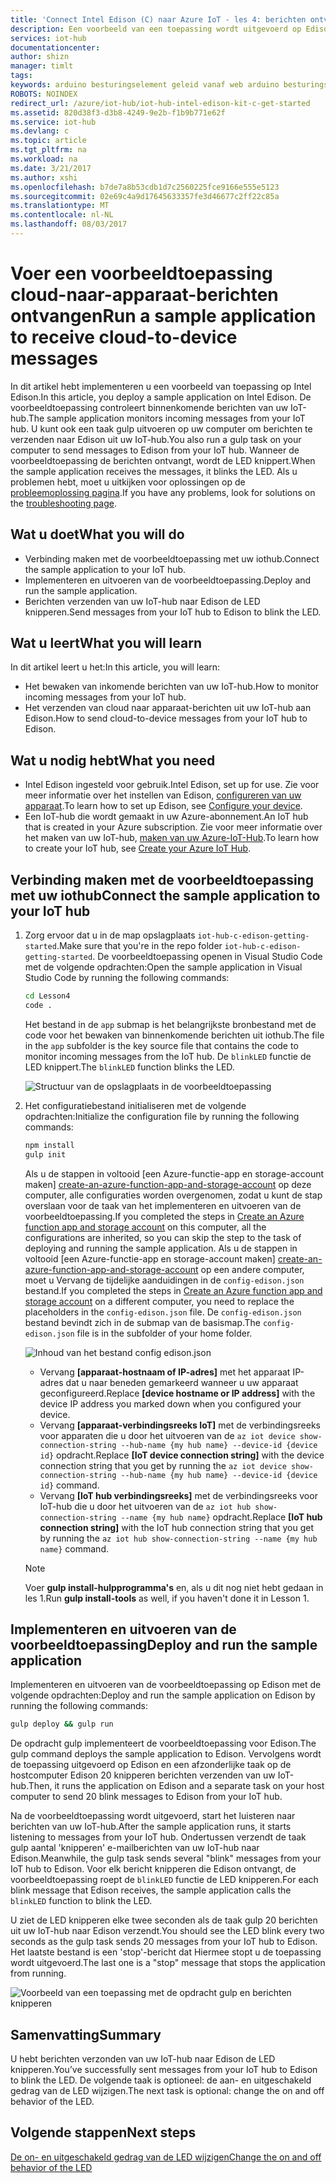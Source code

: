 ```yaml
---
title: 'Connect Intel Edison (C) naar Azure IoT - les 4: berichten ontvangen | Microsoft Docs'
description: Een voorbeeld van een toepassing wordt uitgevoerd op Edison en bewaakt binnenkomende berichten van uw IoT-hub. Een nieuwe gulp taak verzendt berichten naar Edison uit uw iothub de LED knipperen.
services: iot-hub
documentationcenter: 
author: shizn
manager: timlt
tags: 
keywords: arduino besturingselement geleid vanaf web arduino besturingselement geleid via het web
ROBOTS: NOINDEX
redirect_url: /azure/iot-hub/iot-hub-intel-edison-kit-c-get-started
ms.assetid: 820d38f3-d3b8-4249-9e2b-f1b9b771e62f
ms.service: iot-hub
ms.devlang: c
ms.topic: article
ms.tgt_pltfrm: na
ms.workload: na
ms.date: 3/21/2017
ms.author: xshi
ms.openlocfilehash: b7de7a8b53cdb1d7c2560225fce9166e555e5123
ms.sourcegitcommit: 02e69c4a9d17645633357fe3d46677c2ff22c85a
ms.translationtype: MT
ms.contentlocale: nl-NL
ms.lasthandoff: 08/03/2017
---
```

# <a name="run-a-sample-application-to-receive-cloud-to-device-messages"></a><span data-ttu-id="bfffe-105">Voer een voorbeeldtoepassing cloud-naar-apparaat-berichten ontvangen</span><span class="sxs-lookup"><span data-stu-id="bfffe-105">Run a sample application to receive cloud-to-device messages</span></span>
<span data-ttu-id="bfffe-106">In dit artikel hebt implementeren u een voorbeeld van toepassing op Intel Edison.</span><span class="sxs-lookup"><span data-stu-id="bfffe-106">In this article, you deploy a sample application on Intel Edison.</span></span> <span data-ttu-id="bfffe-107">De voorbeeldtoepassing controleert binnenkomende berichten van uw IoT-hub.</span><span class="sxs-lookup"><span data-stu-id="bfffe-107">The sample application monitors incoming messages from your IoT hub.</span></span> <span data-ttu-id="bfffe-108">U kunt ook een taak gulp uitvoeren op uw computer om berichten te verzenden naar Edison uit uw IoT-hub.</span><span class="sxs-lookup"><span data-stu-id="bfffe-108">You also run a gulp task on your computer to send messages to Edison from your IoT hub.</span></span> <span data-ttu-id="bfffe-109">Wanneer de voorbeeldtoepassing de berichten ontvangt, wordt de LED knippert.</span><span class="sxs-lookup"><span data-stu-id="bfffe-109">When the sample application receives the messages, it blinks the LED.</span></span> <span data-ttu-id="bfffe-110">Als u problemen hebt, moet u uitkijken voor oplossingen op de [probleemoplossing pagina][troubleshooting].</span><span class="sxs-lookup"><span data-stu-id="bfffe-110">If you have any problems, look for solutions on the [troubleshooting page][troubleshooting].</span></span>

## <a name="what-you-will-do"></a><span data-ttu-id="bfffe-111">Wat u doet</span><span class="sxs-lookup"><span data-stu-id="bfffe-111">What you will do</span></span>
* <span data-ttu-id="bfffe-112">Verbinding maken met de voorbeeldtoepassing met uw iothub.</span><span class="sxs-lookup"><span data-stu-id="bfffe-112">Connect the sample application to your IoT hub.</span></span>
* <span data-ttu-id="bfffe-113">Implementeren en uitvoeren van de voorbeeldtoepassing.</span><span class="sxs-lookup"><span data-stu-id="bfffe-113">Deploy and run the sample application.</span></span>
* <span data-ttu-id="bfffe-114">Berichten verzenden van uw IoT-hub naar Edison de LED knipperen.</span><span class="sxs-lookup"><span data-stu-id="bfffe-114">Send messages from your IoT hub to Edison to blink the LED.</span></span>

## <a name="what-you-will-learn"></a><span data-ttu-id="bfffe-115">Wat u leert</span><span class="sxs-lookup"><span data-stu-id="bfffe-115">What you will learn</span></span>
<span data-ttu-id="bfffe-116">In dit artikel leert u het:</span><span class="sxs-lookup"><span data-stu-id="bfffe-116">In this article, you will learn:</span></span>
* <span data-ttu-id="bfffe-117">Het bewaken van inkomende berichten van uw IoT-hub.</span><span class="sxs-lookup"><span data-stu-id="bfffe-117">How to monitor incoming messages from your IoT hub.</span></span>
* <span data-ttu-id="bfffe-118">Het verzenden van cloud naar apparaat-berichten uit uw IoT-hub aan Edison.</span><span class="sxs-lookup"><span data-stu-id="bfffe-118">How to send cloud-to-device messages from your IoT hub to Edison.</span></span>

## <a name="what-you-need"></a><span data-ttu-id="bfffe-119">Wat u nodig hebt</span><span class="sxs-lookup"><span data-stu-id="bfffe-119">What you need</span></span>
* <span data-ttu-id="bfffe-120">Intel Edison ingesteld voor gebruik.</span><span class="sxs-lookup"><span data-stu-id="bfffe-120">Intel Edison, set up for use.</span></span> <span data-ttu-id="bfffe-121">Zie voor meer informatie over het instellen van Edison, [configureren van uw apparaat][configure-your-device].</span><span class="sxs-lookup"><span data-stu-id="bfffe-121">To learn how to set up Edison, see [Configure your device][configure-your-device].</span></span>
* <span data-ttu-id="bfffe-122">Een IoT-hub die wordt gemaakt in uw Azure-abonnement.</span><span class="sxs-lookup"><span data-stu-id="bfffe-122">An IoT hub that is created in your Azure subscription.</span></span> <span data-ttu-id="bfffe-123">Zie voor meer informatie over het maken van uw IoT-hub, [maken van uw Azure-IoT-Hub][create-your-azure-iot-hub].</span><span class="sxs-lookup"><span data-stu-id="bfffe-123">To learn how to create your IoT hub, see [Create your Azure IoT Hub][create-your-azure-iot-hub].</span></span>

## <a name="connect-the-sample-application-to-your-iot-hub"></a><span data-ttu-id="bfffe-124">Verbinding maken met de voorbeeldtoepassing met uw iothub</span><span class="sxs-lookup"><span data-stu-id="bfffe-124">Connect the sample application to your IoT hub</span></span>
1. <span data-ttu-id="bfffe-125">Zorg ervoor dat u in de map opslagplaats `iot-hub-c-edison-getting-started`.</span><span class="sxs-lookup"><span data-stu-id="bfffe-125">Make sure that you're in the repo folder `iot-hub-c-edison-getting-started`.</span></span> <span data-ttu-id="bfffe-126">De voorbeeldtoepassing openen in Visual Studio Code met de volgende opdrachten:</span><span class="sxs-lookup"><span data-stu-id="bfffe-126">Open the sample application in Visual Studio Code by running the following commands:</span></span>

   ```bash
   cd Lesson4
   code .
   ```

   <span data-ttu-id="bfffe-127">Het bestand in de `app` submap is het belangrijkste bronbestand met de code voor het bewaken van binnenkomende berichten uit iothub.</span><span class="sxs-lookup"><span data-stu-id="bfffe-127">The file in the `app` subfolder is the key source file that contains the code to monitor incoming messages from the IoT hub.</span></span> <span data-ttu-id="bfffe-128">De `blinkLED` functie de LED knippert.</span><span class="sxs-lookup"><span data-stu-id="bfffe-128">The `blinkLED` function blinks the LED.</span></span>

   ![Structuur van de opslagplaats in de voorbeeldtoepassing][repo-structure]
2. <span data-ttu-id="bfffe-130">Het configuratiebestand initialiseren met de volgende opdrachten:</span><span class="sxs-lookup"><span data-stu-id="bfffe-130">Initialize the configuration file by running the following commands:</span></span>

   ```bash
   npm install
   gulp init
   ```

   <span data-ttu-id="bfffe-131">Als u de stappen in voltooid [een Azure-functie-app en storage-account maken] [ create-an-azure-function-app-and-storage-account] op deze computer, alle configuraties worden overgenomen, zodat u kunt de stap overslaan voor de taak van het implementeren en uitvoeren van de voorbeeldtoepassing.</span><span class="sxs-lookup"><span data-stu-id="bfffe-131">If you completed the steps in [Create an Azure function app and storage account][create-an-azure-function-app-and-storage-account] on this computer, all the configurations are inherited, so you can skip the step to the task of deploying and running the sample application.</span></span> <span data-ttu-id="bfffe-132">Als u de stappen in voltooid [een Azure-functie-app en storage-account maken] [ create-an-azure-function-app-and-storage-account] op een andere computer, moet u Vervang de tijdelijke aanduidingen in de `config-edison.json` bestand.</span><span class="sxs-lookup"><span data-stu-id="bfffe-132">If you completed the steps in [Create an Azure function app and storage account][create-an-azure-function-app-and-storage-account] on a different computer, you need to replace the placeholders in the `config-edison.json` file.</span></span> <span data-ttu-id="bfffe-133">De `config-edison.json` bestand bevindt zich in de submap van de basismap.</span><span class="sxs-lookup"><span data-stu-id="bfffe-133">The `config-edison.json` file is in the subfolder of your home folder.</span></span>

   ![Inhoud van het bestand config edison.json](media/iot-hub-intel-edison-lessons/lesson4/config-edison.png)

   * <span data-ttu-id="bfffe-135">Vervang **[apparaat-hostnaam of IP-adres]** met het apparaat IP-adres dat u naar beneden gemarkeerd wanneer u uw apparaat geconfigureerd.</span><span class="sxs-lookup"><span data-stu-id="bfffe-135">Replace **[device hostname or IP address]** with the device IP address you marked down when you configured your device.</span></span>
   * <span data-ttu-id="bfffe-136">Vervang **[apparaat-verbindingsreeks IoT]** met de verbindingsreeks voor apparaten die u door het uitvoeren van de `az iot device show-connection-string --hub-name {my hub name} --device-id {device id}` opdracht.</span><span class="sxs-lookup"><span data-stu-id="bfffe-136">Replace **[IoT device connection string]** with the device connection string that you get by running the `az iot device show-connection-string --hub-name {my hub name} --device-id {device id}` command.</span></span>
   * <span data-ttu-id="bfffe-137">Vervang **[IoT hub verbindingsreeks]** met de verbindingsreeks voor IoT-hub die u door het uitvoeren van de `az iot hub show-connection-string --name {my hub name}` opdracht.</span><span class="sxs-lookup"><span data-stu-id="bfffe-137">Replace **[IoT hub connection string]** with the IoT hub connection string that you get by running the `az iot hub show-connection-string --name {my hub name}` command.</span></span>

   > [!NOTE]
   > <span data-ttu-id="bfffe-138">Voer **gulp install-hulpprogramma's** en, als u dit nog niet hebt gedaan in les 1.</span><span class="sxs-lookup"><span data-stu-id="bfffe-138">Run **gulp install-tools** as well, if you haven't done it in Lesson 1.</span></span>

## <a name="deploy-and-run-the-sample-application"></a><span data-ttu-id="bfffe-139">Implementeren en uitvoeren van de voorbeeldtoepassing</span><span class="sxs-lookup"><span data-stu-id="bfffe-139">Deploy and run the sample application</span></span>
<span data-ttu-id="bfffe-140">Implementeren en uitvoeren van de voorbeeldtoepassing op Edison met de volgende opdrachten:</span><span class="sxs-lookup"><span data-stu-id="bfffe-140">Deploy and run the sample application on Edison by running the following commands:</span></span>

```bash
gulp deploy && gulp run
```

<span data-ttu-id="bfffe-141">De opdracht gulp implementeert de voorbeeldtoepassing voor Edison.</span><span class="sxs-lookup"><span data-stu-id="bfffe-141">The gulp command deploys the sample application to Edison.</span></span> <span data-ttu-id="bfffe-142">Vervolgens wordt de toepassing uitgevoerd op Edison en een afzonderlijke taak op de hostcomputer Edison 20 knipperen berichten verzenden van uw IoT-hub.</span><span class="sxs-lookup"><span data-stu-id="bfffe-142">Then, it runs the application on Edison and a separate task on your host computer to send 20 blink messages to Edison from your IoT hub.</span></span>

<span data-ttu-id="bfffe-143">Na de voorbeeldtoepassing wordt uitgevoerd, start het luisteren naar berichten van uw IoT-hub.</span><span class="sxs-lookup"><span data-stu-id="bfffe-143">After the sample application runs, it starts listening to messages from your IoT hub.</span></span> <span data-ttu-id="bfffe-144">Ondertussen verzendt de taak gulp aantal 'knipperen' e-mailberichten van uw IoT-hub naar Edison.</span><span class="sxs-lookup"><span data-stu-id="bfffe-144">Meanwhile, the gulp task sends several "blink" messages from your IoT hub to Edison.</span></span> <span data-ttu-id="bfffe-145">Voor elk bericht knipperen die Edison ontvangt, de voorbeeldtoepassing roept de `blinkLED` functie de LED knipperen.</span><span class="sxs-lookup"><span data-stu-id="bfffe-145">For each blink message that Edison receives, the sample application calls the `blinkLED` function to blink the LED.</span></span>

<span data-ttu-id="bfffe-146">U ziet de LED knipperen elke twee seconden als de taak gulp 20 berichten uit uw IoT-hub naar Edison verzendt.</span><span class="sxs-lookup"><span data-stu-id="bfffe-146">You should see the LED blink every two seconds as the gulp task sends 20 messages from your IoT hub to Edison.</span></span> <span data-ttu-id="bfffe-147">Het laatste bestand is een 'stop'-bericht dat Hiermee stopt u de toepassing wordt uitgevoerd.</span><span class="sxs-lookup"><span data-stu-id="bfffe-147">The last one is a "stop" message that stops the application from running.</span></span>

![Voorbeeld van een toepassing met de opdracht gulp en berichten knipperen][gulp-command-and-blink-messages]

## <a name="summary"></a><span data-ttu-id="bfffe-149">Samenvatting</span><span class="sxs-lookup"><span data-stu-id="bfffe-149">Summary</span></span>
<span data-ttu-id="bfffe-150">U hebt berichten verzonden van uw IoT-hub naar Edison de LED knipperen.</span><span class="sxs-lookup"><span data-stu-id="bfffe-150">You’ve successfully sent messages from your IoT hub to Edison to blink the LED.</span></span> <span data-ttu-id="bfffe-151">De volgende taak is optioneel: de aan- en uitgeschakeld gedrag van de LED wijzigen.</span><span class="sxs-lookup"><span data-stu-id="bfffe-151">The next task is optional: change the on and off behavior of the LED.</span></span>

## <a name="next-steps"></a><span data-ttu-id="bfffe-152">Volgende stappen</span><span class="sxs-lookup"><span data-stu-id="bfffe-152">Next steps</span></span>
<span data-ttu-id="bfffe-153">[De on- en uitgeschakeld gedrag van de LED wijzigen][change-the-on-and-off-behavior-of-the-led]</span><span class="sxs-lookup"><span data-stu-id="bfffe-153">[Change the on and off behavior of the LED][change-the-on-and-off-behavior-of-the-led]</span></span>

<!-- Images and links -->

[troubleshooting]: iot-hub-intel-edison-kit-c-troubleshooting.md
[configure-your-device]: iot-hub-intel-edison-kit-c-lesson1-configure-your-device.md
[create-your-azure-iot-hub]: iot-hub-intel-edison-kit-c-lesson2-prepare-azure-iot-hub.md
[repo-structure]: media/iot-hub-intel-edison-lessons/lesson4/repo_structure_c.png
[create-an-azure-function-app-and-storage-account]: iot-hub-intel-edison-kit-c-lesson3-deploy-resource-manager-template.md
[gulp-command-and-blink-messages]: media/iot-hub-intel-edison-lessons/lesson4/gulp_blink_c.png
[change-the-on-and-off-behavior-of-the-led]: iot-hub-intel-edison-kit-c-lesson4-change-led-behavior.md